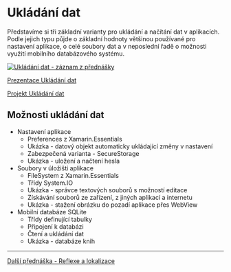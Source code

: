 # Ukládání dat

Představíme si tři základní varianty pro ukládání a načítání dat v aplikacích. Podle jejich typu půjde o základní hodnoty většinou používané pro nastavení aplikace, o celé soubory dat a v neposlední řadě o možnosti využití mobilního databázového systému.

[![Ukládání dat - záznam z přednášky](https://img.youtube.com/vi/mb8xvo9CBXM/0.jpg)](https://www.youtube.com/watch?v=mb8xvo9CBXM)

[Prezentace Ukládání dat](https://github.com/PetrVobornik/prednasky/blob/master/Xamarin.Forms/06-UkladaniDat/ukladani-dat.ppsx?raw=true)

[Projekt Ukládání dat](https://github.com/PetrVobornik/prednasky/tree/master/Xamarin.Forms/06-UkladaniDat/UkladaniDat)

## Možnosti ukládání dat
* Nastavení aplikace 
  * Preferences z Xamarin.Essentials
  * Ukázka - datový objekt automaticky ukládající změny v nastavení
  * Zabezpečená varianta - SecureStorage
  * Ukázka - uložení a načtení hesla
* Soubory v úložišti aplikace
  * FileSystem z Xamarin.Essentials
  * Třídy System.IO
  * Ukázka - správce textových souborů s možností editace
  * Získávání souborů ze zařízení, z jiných aplikací a internetu
  * Ukázka - stažení obrázku do pozadí aplikace přes WebView
* Mobilní databáze SQLite
  * Třídy definující tabulky
  * Připojení k databázi
  * Čtení a ukládání dat
  * Ukázka - databáze knih

---

[Další přednáška - Reflexe a lokalizace](https://github.com/PetrVobornik/prednasky/tree/master/Xamarin.Forms/07-Reflexe)
